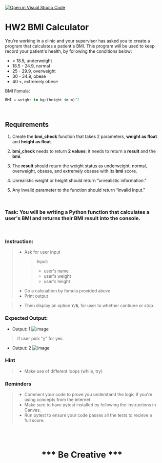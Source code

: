 [![Open in Visual Studio Code](https://classroom.github.com/assets/open-in-vscode-718a45dd9cf7e7f842a935f5ebbe5719a5e09af4491e668f4dbf3b35d5cca122.svg)](https://classroom.github.com/online_ide?assignment_repo_id=13654886&assignment_repo_type=AssignmentRepo)
# HW2 BMI Calculator

You're working in a clinic and your supervisor has asked you to create a program that calculates a patient's BMI. This program will be used to keep record your patient's health, by following the conditions below:

- < 18.5, underweight
- 18.5 - 24.9, normal
- 25 - 29.9, overweight
- 30 - 34.9, obese
- 40 <, extremely obese

BMI Fomula:

```python
BMI = weight in kg/(height in m)^2
```

<br>

## Requirements

1. Create the **bmi_check** function that takes 2 parameters, **weight as float** and **height as float**.

2. **bmi_check** needs to return **2 values**; it needs to return a **result** and the **bmi**.

3. The **result** should return the weight status as underweight, normal, overweight, obsese, and extremely obsese with its **bmi** score.

4. Unrealistic weight or height should return “unrealistic information."

5. Any invalid parameter to the function should return “invalid input.”

<br>

### Task: You will be writing a Python function that calculates a user's BMI and returns their BMI result into the console.

<br>

### Instruction:

> - Ask for user input
>   > Input:
>   >
>   > - user's name
>   > - user's weight
>   > - user's height
> - Do a calcualtion by fomula provided above
> - Print output

> - Then display an option **`Y/N`**, for user to whether contiune or stop.

### Expected Output:

- Output: 1
  ![image](https://github.com/AUPP-CS/homework_2/assets/80062829/fee1819e-a135-439d-a17c-cd3166f5be47)


> If user pick "y" for yes.

- Output: 2
  ![image](https://github.com/AUPP-CS/homework_2/assets/80062829/f54c3776-4e49-45ad-9639-76cdf09a52f6)

### Hint
> - Make use of different loops (while, try)

### Reminders
> - Comment your code to prove you understand the logic if you're using concepts from the internet 
> - Make sure to have pytest installed by following the instructions in Canvas.
> - Run pytest to ensure your code passes all the tests to recieve a full score.


<br><br>

<h1 style="text-align: center;">*** Be Creative ***</h1>
